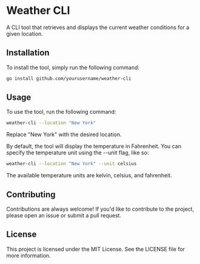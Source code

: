 # Weather CLI

A CLI tool that retrieves and displays the current weather conditions for a given location.

## Installation

To install the tool, simply run the following command:

```bash
go install github.com/yourusername/weather-cli
```

## Usage

To use the tool, run the following command:

```bash
weather-cli --location "New York"
```

Replace "New York" with the desired location.

By default, the tool will display the temperature in Fahrenheit. You can specify the temperature unit using the --unit flag, like so:

```bash
weather-cli --location "New York" --unit celsius
```

The available temperature units are kelvin, celsius, and fahrenheit.

## Contributing

Contributions are always welcome! If you'd like to contribute to the project, please open an issue or submit a pull request.

## License

This project is licensed under the MIT License. See the LICENSE file for more information.
